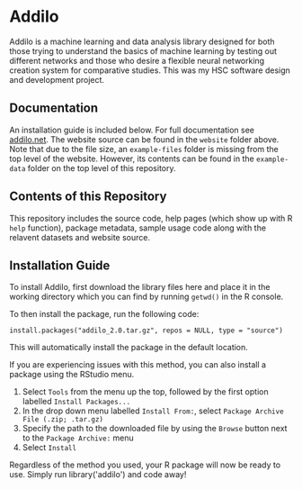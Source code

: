 # Addilo

Addilo is a machine learning and data analysis library designed for both those trying to understand the basics of machine learning by testing out different networks and those who desire a flexible neural networking creation system for comparative studies. This was my HSC software design and development project.

## Documentation

An installation guide is included below. For full documentation see [addilo.net](https://addilo.net). The website source can be found in the `website` folder above. Note that due to the file size, an `example-files` folder is missing from the top level of the website. However, its contents can be found in the `example-data` folder on the top level of this repository.

## Contents of this Repository

This repository includes the source code, help pages (which show up with R `help` function), package metadata, sample usage code along with the relavent datasets and website source.

## Installation Guide

To install Addilo, first download the library files here and place it in the working directory which you can find by running `getwd()` in the R console.

To then install the package, run the following code:

`install.packages("addilo_2.0.tar.gz", repos = NULL, type = "source")`

This will automatically install the package in the default location.

If you are experiencing issues with this method, you can also install a package using the RStudio menu.

1. Select `Tools` from the menu up the top, followed by the first option labelled `Install Packages...`
2. In the drop down menu labelled `Install From:`, select `Package Archive File (.zip; .tar.gz)`
3. Specify the path to the downloaded file by using the `Browse` button next to the `Package Archive:` menu
4. Select `Install`

Regardless of the method you used, your R package will now be ready to use. Simply run library('addilo') and code away!
